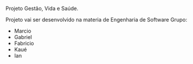 Projeto Gestão, Vida e Saúde.

Projeto vai ser desenvolvido na materia de Engenharia de Software
Grupo: 
- Marcio
- Gabriel
- Fabricio
- Kaué
- Ian

  
